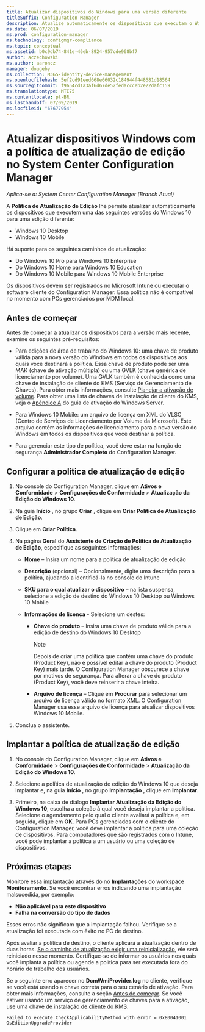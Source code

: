 ```yaml
---
title: Atualizar dispositivos do Windows para uma versão diferente
titleSuffix: Configuration Manager
description: Atualize automaticamente os dispositivos que executam o Windows 10 Desktop ou Windows 10 Mobile para outra edição com o Configuration Manager.
ms.date: 06/07/2019
ms.prod: configuration-manager
ms.technology: configmgr-compliance
ms.topic: conceptual
ms.assetid: b0c9db74-841e-46eb-8924-957cde968bf7
author: aczechowski
ms.author: aaroncz
manager: dougeby
ms.collection: M365-identity-device-management
ms.openlocfilehash: 5ef2cd91eed668e66032c184944f448681d18564
ms.sourcegitcommit: f9654cd1a3af6d67de52fedaccceb2e22dafc159
ms.translationtype: MTE75
ms.contentlocale: pt-BR
ms.lasthandoff: 07/09/2019
ms.locfileid: "67677954"
---
```

# <a name="upgrade-windows-devices-with-the-edition-upgrade-policy-in-system-center-configuration-manager"></a>Atualizar dispositivos Windows com a política de atualização de edição no System Center Configuration Manager

*Aplica-se a: System Center Configuration Manager (Branch Atual)*


A **Política de Atualização de Edição** lhe permite atualizar automaticamente os dispositivos que executem uma das seguintes versões do Windows 10 para uma edição diferente:

- Windows 10 Desktop
- Windows 10 Mobile

Há suporte para os seguintes caminhos de atualização:

- Do Windows 10 Pro para Windows 10 Enterprise
- Do Windows 10 Home para Windows 10 Education
- Do Windows 10 Mobile para Windows 10 Mobile Enterprise

Os dispositivos devem ser registrados no Microsoft Intune ou executar o software cliente do Configuration Manager. Essa política não é compatível no momento com PCs gerenciados por MDM local.

## <a name="before-you-start"></a>Antes de começar  
 Antes de começar a atualizar os dispositivos para a versão mais recente, examine os seguintes pré-requisitos:  

-   Para edições de área de trabalho do Windows 10: uma chave de produto válida para a nova versão do Windows em todos os dispositivos aos quais você destinará a política. Essa chave de produto pode ser uma MAK (chave de ativação múltipla) ou uma GVLK (chave genérica de licenciamento por volume). Uma GVLK também é conhecida como uma chave de instalação de cliente do KMS (Serviço de Gerenciamento de Chaves). Para obter mais informações, consulte [Planejar a ativação de volume](https://docs.microsoft.com/windows/deployment/volume-activation/plan-for-volume-activation-client). Para obter uma lista de chaves de instalação de cliente do KMS, veja o [Apêndice A](https://docs.microsoft.com/windows-server/get-started/kmsclientkeys) do guia de ativação do Windows Server. <!--496871-->  

-   Para Windows 10 Mobile: um arquivo de licença em XML do VLSC (Centro de Serviços de Licenciamento por Volume da Microsoft). Este arquivo contém as informações de licenciamento para a nova versão do Windows em todos os dispositivos que você destinar a política.

- Para gerenciar este tipo de política, você deve estar na função de segurança **Administrador Completo** do Configuration Manager.

## <a name="configure-the-edition-upgrade-policy"></a>Configurar a política de atualização de edição  

1.  No console do Configuration Manager, clique em **Ativos e Conformidade** > **Configurações de Conformidade** > **Atualização da Edição do Windows 10**.  

3.  Na guia **Início** , no grupo **Criar** , clique em **Criar Política de Atualização de Edição**.  

4.  Clique em **Criar Política**.  

5.  Na página **Geral** do **Assistente de Criação de Política de Atualização de Edição**, especifique as seguintes informações:  

    -   **Nome** – Insira um nome para a política de atualização de edição  

    -   **Descrição** (opcional) – Opcionalmente, digite uma descrição para a política, ajudando a identificá-la no console do Intune  

    -   **SKU para o qual atualizar o dispositivo** – na lista suspensa, selecione a edição de destino do Windows 10 Desktop ou Windows 10 Mobile  

    -   **Informações de licença** - Selecione um destes:  

        -   **Chave do produto** – Insira uma chave de produto válida para a edição de destino do Windows 10 Desktop  

            > [!NOTE]  
            >  Depois de criar uma política que contém uma chave do produto (Product Key), não é possível editar a chave do produto (Product Key) mais tarde. O Configuration Manager obscurece a chave por motivos de segurança. Para alterar a chave do produto (Product Key), você deve reinserir a chave inteira.  

        -   **Arquivo de licença** – Clique em **Procurar** para selecionar um arquivo de licença válido no formato XML. O Configuration Manager usa esse arquivo de licença para atualizar dispositivos Windows 10 Mobile.  

6.  Conclua o assistente.  


## <a name="deploy-the-edition-upgrade-policy"></a>Implantar a política de atualização de edição  

1.  No console do Configuration Manager, clique em **Ativos e Conformidade** > **Configurações de Conformidade** > **Atualização da Edição do Windows 10**.  

3.  Selecione a política de atualização de edição do Windows 10 que deseja implantar e, na guia **Início** , no grupo **Implantação** , clique em **Implantar**.  

4.  Primeiro, na caixa de diálogo **Implantar Atualização da Edição do Windows 10**, escolha a coleção à qual você deseja implantar a política. Selecione o agendamento pelo qual o cliente avaliará a política e, em seguida, clique em **OK**. Para PCs gerenciados com o cliente do Configuration Manager, você deve implantar a política para uma coleção de dispositivos. Para computadores que são registrados com o Intune, você pode implantar a política a um usuário ou uma coleção de dispositivos. 



## <a name="next-steps"></a>Próximas etapas

Monitore essa implantação através do nó **Implantações** do workspace **Monitoramento**. Se você encontrar erros indicando uma implantação malsucedida, por exemplo:
- **Não aplicável para este dispositivo**
- **Falha na conversão do tipo de dados**

Esses erros não significam que a implantação falhou. Verifique se a atualização foi executada com êxito no PC de destino.

Após avaliar a política de destino, o cliente aplicará a atualização dentro de duas horas. [Se o caminho de atualização exigir uma reinicialização](https://docs.microsoft.com/windows/deployment/upgrade/windows-10-edition-upgrades), ele será reiniciado nesse momento. Certifique-se de informar os usuários nos quais você implanta a política ou agende a política para ser executada fora do horário de trabalho dos usuários.

Se o seguinte erro aparecer no **DcmWmiProvider.log** no cliente, verifique se você está usando a chave correta para o seu cenário de ativação. Para obter mais informações, consulte a seção [Antes de começar](#before-you-start). Se você estiver usando um serviço de gerenciamento de chaves para a ativação, use uma [chave de instalação de cliente do KMS](https://docs.microsoft.com/windows-server/get-started/kmsclientkeys).  <!-- 496871 -->   

`Failed to execute CheckApplicabilityMethod with error = 0x80041001 OsEditionUpgradeProvider`
